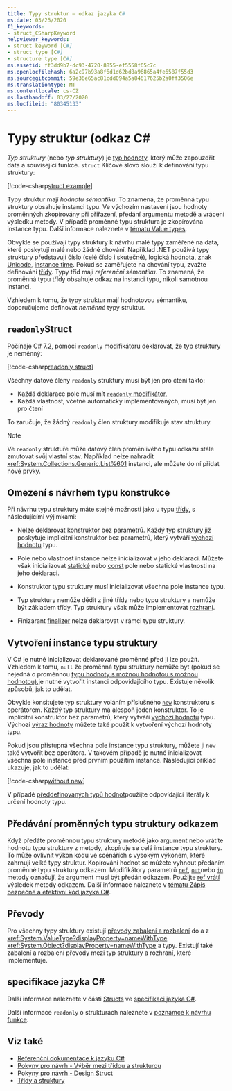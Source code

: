 ```yaml
---
title: Typy struktur – odkaz jazyka C#
ms.date: 03/26/2020
f1_keywords:
- struct_CSharpKeyword
helpviewer_keywords:
- struct keyword [C#]
- struct type [C#]
- structure type [C#]
ms.assetid: ff3dd9b7-dc93-4720-8855-ef5558f65c7c
ms.openlocfilehash: 6a2c97b93a8f6d1d62bd8a96865a4fe6587f55d3
ms.sourcegitcommit: 59e36e65ac81cdd094a5a84617625b2a0ff3506e
ms.translationtype: MT
ms.contentlocale: cs-CZ
ms.lasthandoff: 03/27/2020
ms.locfileid: "80345133"
---
```

# <a name="structure-types-c-reference"></a>Typy struktur (odkaz C#

*Typ struktury* (nebo *typ struktury*) je [typ hodnoty,](value-types.md) který může zapouzdřit data a související funkce. `struct` Klíčové slovo slouží k definování typu struktury:

[!code-csharp[struct example](snippets/StructType.cs#StructExample)]

Typy struktur mají *hodnotu sémantiku*. To znamená, že proměnná typu struktury obsahuje instanci typu. Ve výchozím nastavení jsou hodnoty proměnných zkopírovány při přiřazení, předání argumentu metodě a vrácení výsledku metody. V případě proměnné typu struktura je zkopírována instance typu. Další informace naleznete v [tématu Value types](value-types.md).

Obvykle se používají typy struktury k návrhu malé typy zaměřené na data, které poskytují malé nebo žádné chování. Například .NET používá typy struktury představují číslo [(celé číslo](integral-numeric-types.md) i [skutečné](floating-point-numeric-types.md)), [logická hodnota](bool.md), [znak Unicode](char.md), [instance time](xref:System.DateTime). Pokud se zaměřujete na chování typu, zvažte definování [třídy](../keywords/class.md). Typy tříd mají *referenční sémantiku*. To znamená, že proměnná typu třídy obsahuje odkaz na instanci typu, nikoli samotnou instanci.

Vzhledem k tomu, že typy struktur mají hodnotovou sémantiku, doporučujeme definovat *neměnné* typy struktur.

## <a name="readonly-struct"></a>`readonly`Struct

Počínaje C# 7.2, pomocí `readonly` modifikátoru deklarovat, že typ struktury je neměnný:

[!code-csharp[readonly struct](snippets/StructType.cs#ReadonlyStruct)]

Všechny datové členy `readonly` struktury musí být jen pro čtení takto:

- Každá deklarace pole musí mít [ `readonly` modifikátor.](../keywords/readonly.md)
- Každá vlastnost, včetně automaticky implementovaných, musí být jen pro čtení

To zaručuje, že žádný `readonly` člen struktury modifikuje stav struktury.

> [!NOTE]
> Ve `readonly` struktuře může datový člen proměnlivého typu odkazu stále zmutovat svůj vlastní stav. Například nelze nahradit <xref:System.Collections.Generic.List%601> instanci, ale můžete do ní přidat nové prvky.

## <a name="limitations-with-the-design-of-a-structure-type"></a>Omezení s návrhem typu konstrukce

Při návrhu typu struktury máte stejné možnosti jako u typu [třídy,](../keywords/class.md) s následujícími výjimkami:

- Nelze deklarovat konstruktor bez parametrů. Každý typ struktury již poskytuje implicitní konstruktor bez parametrů, který vytváří [výchozí hodnotu](default-values.md) typu.

- Pole nebo vlastnost instance nelze inicializovat v jeho deklaraci. Můžete však inicializovat [statické](../keywords/static.md) nebo [const](../keywords/const.md) pole nebo statické vlastnosti na jeho deklaraci.

- Konstruktor typu struktury musí inicializovat všechna pole instance typu.

- Typ struktury nemůže dědit z jiné třídy nebo typu struktury a nemůže být základem třídy. Typ struktury však může implementovat [rozhraní](../keywords/interface.md).

- Finizarant [finalizer](../../programming-guide/classes-and-structs/destructors.md) nelze deklarovat v rámci typu struktury.

## <a name="instantiation-of-a-structure-type"></a>Vytvoření instance typu struktury

V C# je nutné inicializovat deklarované proměnné před ji lze použít. Vzhledem k tomu, `null` že proměnná typu struktury nemůže být (pokud se nejedná o proměnnou [typu hodnoty s možnou hodnotou s možnou hodnotou),](nullable-value-types.md)je nutné vytvořit instanci odpovídajícího typu. Existuje několik způsobů, jak to udělat.

Obvykle konsitujete typ struktury voláním příslušného [`new`](../operators/new-operator.md) konstruktoru s operátorem. Každý typ struktury má alespoň jeden konstruktor. To je implicitní konstruktor bez parametrů, který vytváří [výchozí hodnotu](default-values.md) typu. Výchozí [výraz hodnoty](../operators/default.md) můžete také použít k vytvoření výchozí hodnoty typu.

Pokud jsou přístupná všechna pole instance typu struktury, můžete ji `new` také vytvořit bez operátora. V takovém případě je nutné inicializovat všechna pole instance před prvním použitím instance. Následující příklad ukazuje, jak to udělat:

[!code-csharp[without new](snippets/StructType.cs#WithoutNew)]

V případě [předdefinovaných typů hodnot](value-types.md#built-in-value-types)použijte odpovídající literály k určení hodnoty typu.

## <a name="passing-structure-type-variables-by-reference"></a>Předávání proměnných typu struktury odkazem

Když předáte proměnnou typu struktury metodě jako argument nebo vrátíte hodnotu typu struktury z metody, zkopíruje se celá instance typu struktury. To může ovlivnit výkon kódu ve scénářích s vysokým výkonem, které zahrnují velké typy struktur. Kopírování hodnot se můžete vyhnout předáním proměnné typu struktury odkazem. Modifikátory parametrů [`ref`](../keywords/ref.md#passing-an-argument-by-reference), [`out`](../keywords/out-parameter-modifier.md)nebo [`in`](../keywords/in-parameter-modifier.md) metody označují, že argument musí být předán odkazem. Použijte [ref vrátí](../../programming-guide/classes-and-structs/ref-returns.md) výsledek metody odkazem. Další informace naleznete v [tématu Zápis bezpečné a efektivní kód jazyka C#](../../write-safe-efficient-code.md).

## <a name="conversions"></a>Převody

Pro všechny typy struktury existují [převody zabalení a rozbalení](../../programming-guide/types/boxing-and-unboxing.md) do a z <xref:System.ValueType?displayProperty=nameWithType> <xref:System.Object?displayProperty=nameWithType> a typy. Existují také zabalení a rozbalení převody mezi typ struktury a rozhraní, které implementuje.

## <a name="c-language-specification"></a>specifikace jazyka C#

Další informace naleznete v části [Structs](~/_csharplang/spec/structs.md) ve [specifikaci jazyka C#](~/_csharplang/spec/introduction.md).

Další informace `readonly` o strukturách naleznete v [poznámce k návrhu funkce](~/_csharplang/proposals/csharp-7.2/readonly-ref.md#readonly-structs).

## <a name="see-also"></a>Viz také

- [Referenční dokumentace k jazyku C#](../index.md)
- [Pokyny pro návrh - Výběr mezi třídou a strukturou](../../../standard/design-guidelines/choosing-between-class-and-struct.md)
- [Pokyny pro návrh - Design Struct](../../../standard/design-guidelines/struct.md)
- [Třídy a struktury](../../programming-guide/classes-and-structs/index.md)
